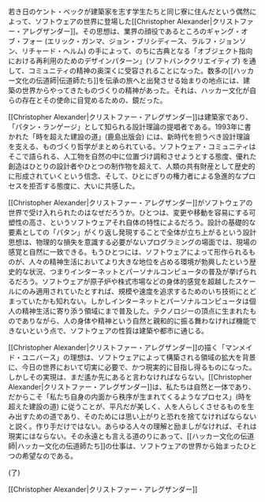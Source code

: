 若き日のケント・ベックが建築家を志す学生たちと同じ寮に住んだという偶然によって、ソフトウェアの世界に登場した[[Christopher Alexander|クリストファー・アレグザンダー]]。その思想は、業界の顔役であるところのギャング・オブ・フォー (エリック・ガンマ、ジョン・ブリシディース、ラルフ・ジョンソン、リチャード・ヘルム) の手によって、のちに古典となる「オブジェクト指向における再利用のためのデザインパターン」(ソフトバンククリエイティブ) を通して、コミュニティの精神の奥深くに受容されることになった。数多の[[ハッカー文化の伝道師|伝道師たち]]を伝承の旅へと出発させる始まりの地点には、建築の世界からやってきたものづくりの精神があった。それは、ハッカー文化が自らの存在とその使命に目覚めるための、鏡だった。

[[Christopher Alexander|クリストファー・アレグザンダー]]は建築家であり、「パタン・ランゲージ」として知られる設計理論の提唱者である。1993年に書かれた「時を超えた建設の道」(鹿島出版会) には、新時代を担うべき設計理論を支える、ものづくり哲学がまとめられている。ソフトウェア・コミュニティはそこで語られる、人工物を自然の中に位置づけ調和させようとする態度、優れた創造はひとりの設計者やひとつの制作物を超えて、人類の共有財産として歴史的に形成されていくという信念、そして、ひとにぎりの権力者による急進的なプロセスを拒否する態度に、大いに共感した。

[[Christopher Alexander|クリストファー・アレグザンダー]]がソフトウェアの世界で受け入れられたのはなぜだろうか。ひとつは、変更や移動を容易にする可塑性の高さ、というソフトウェアそれ自体の特性によるだろう。設計の基礎的な要素としての「パタン」がくり返し発現することで全体が立ち上がるという設計思想は、物理的な損失を意識する必要がないプログラミングの場面では、現場の感覚と自然に一致できる。もうひとつには、ソフトウェアによって形作られるものが、人々の精神生活においてより大きな地位を占める環境が勃興したという歴史的な状況、つまりインターネットとパーソナルコンピュータの普及が挙げられるだろう。ソフトウェアが原子炉や株式市場などの身体的感覚を超越したスケールにのみ適用されていたとすれば、規模や速度を追求するためのいち技術にとどまっていたかも知れない。しかしインターネットとパーソナルコンピュータは個人の精神生活に寄り添う領域にまで普及した。テクノロジーの頂点に生まれたものでありながら、人の身体や精神という自然と親和的に振る舞わなければ機能できないという点で、ソフトウェアの性質は建築や都市に通じる。

[[Christopher Alexander|クリストファー・アレグザンダー]]の描く「マンメイド・ユニバース」の理想は、ソフトウェアによって構築される領域の拡大を背景に、今日の世界において切実に必要で、かつ現実的に目指し得るものになった。しかしその実現は、まだ遙か先にあると言わなければならない。[[Christopher Alexander|クリストファー・アレグザンダー]]は、私たちは自然と一体であり、だからこそ「私たち自身の内面から秩序が生まれてくるようなプロセス」(時を超えた建設の道) に従うことが、平凡だが美しく、人を人らしくさせるものを生み出すための道であり、そのためには思い上がりと恐れを捨てなければならないと説く。作り手だけではない。あらゆる人々の理解と励ましがなければ、それは現実にはならない。その永遠とも言える道のりにあって、[[ハッカー文化の伝道師|ハッカー文化の伝道師たち]]の仕事は、ソフトウェアの世界から始まったひとつの希望なのである。

(了)


[[Christopher Alexander|クリストファー・アレグザンダー]]